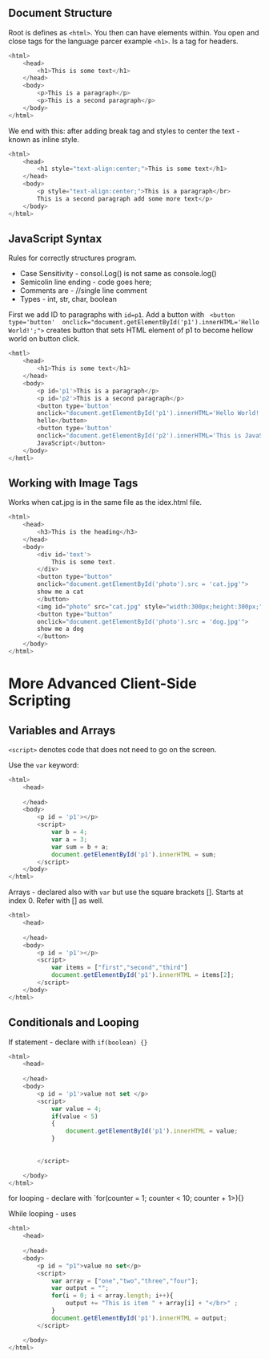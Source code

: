 ## Document Structure
Root is defines as `<html>`. You then can have elements within. You open and close tags for the language parcer example `<h1>`. Is a tag for headers.

~~~js
<html>
    <head>
        <h1>This is some text</h1>
    </head>
    <body>
        <p>This is a paragraph</p>
        <p>This is a second paragraph</p>
    </body>
</html>
~~~

We end with this: after adding break tag and styles to center the text - known as inline style. 
~~~js
<html>
    <head>
        <h1 style="text-align:center;">This is some text</h1>
    </head>
    <body>
        <p style="text-align:center;">This is a paragraph</br>
        This is a second paragraph add some more text</p>
    </body>
</html>
~~~

## JavaScript Syntax
Rules for correctly structures program.

* Case Sensitivity - consol.Log() is not same as console.log()
* Semicolin line ending - code goes here;
* Comments are - //single line comment
* Types - int, str, char, boolean

First we add ID to paragraphs with `id=p1`. Add a button with ` <button type='button' 
        onclick="document.getElementById('p1').innerHTML='Hello World!';">` creates button that sets HTML element of p1 to become hellow world on button click. 

~~~js
<hmtl>
    <head>
        <h1>This is some text</h1>
    </head>
    <body>
        <p id='p1'>This is a paragraph</p>
        <p id='p2'>This is a second paragraph</p>
        <button type='button' 
        onclick="document.getElementById('p1').innerHTML='Hello World!';">
        hello</button>
        <button type='button' 
        onclick="document.getElementById('p2').innerHTML='This is JavaScript.';">
        JavaScript</button>
    </body>
</hmtl>
~~~

## Working with Image Tags
 Works when cat.jpg is in the same file as the idex.html file.

~~~js
<html>
    <head>
        <h3>This is the heading</h3>
    </head>
    <body>
        <div id='text'>
            This is some text.
        </div>
        <button type="button"
        onclick="document.getElementById('photo').src = 'cat.jpg'">
        show me a cat
        </button>
        <img id="photo" src="cat.jpg" style="width:300px;height:300px;">
        <button type="button"
        onclick="document.getElementById('photo').src = 'dog.jpg'">
        show me a dog
        </button>
    </body>
</html>
~~~

# More Advanced Client-Side Scripting

## Variables and Arrays
`<script>` denotes code that does not need to go on the screen.

Use the `var` keyword:

~~~js
<html>
    <head>
       
    </head>
    <body>
        <p id = 'p1'></p>
        <script>
            var b = 4;
            var a = 3;
            var sum = b + a;
            document.getElementById('p1').innerHTML = sum;
        </script>
    </body>
</html>
~~~

Arrays - declared also with `var` but use the square brackets []. Starts at index 0. Refer with [] as well.
~~~js
<html>
    <head>
       
    </head>
    <body>
        <p id = 'p1'></p>
        <script>
            var items = ["first","second","third"]
            document.getElementById('p1').innerHTML = items[2];
        </script>
    </body>
</html>
~~~

## Conditionals and Looping
If statement - declare with `if(boolean) {}`
~~~js
<html>
    <head>
       
    </head>
    <body>
        <p id = 'p1'>value not set </p>
        <script>
            var value = 4;
            if(value < 5)
            {
                document.getElementById('p1').innerHTML = value;
            }
                
            
        </script>

    </body>
</html>
~~~
for looping - declare with `for(counter = 1; counter < 10; counter + 1>){}

While looping - uses
~~~js
<html>
    <head>
       
    </head>
    <body>
        <p id = "p1">value no set</p>
        <script>
            var array = ["one","two","three","four"];
            var output = "";
            for(i = 0; i < array.length; i++){
                output += "This is item " + array[i] + "</br>" ;
            }
            document.getElementById('p1').innerHTML = output;
        </script>

    </body>
</html>
~~~